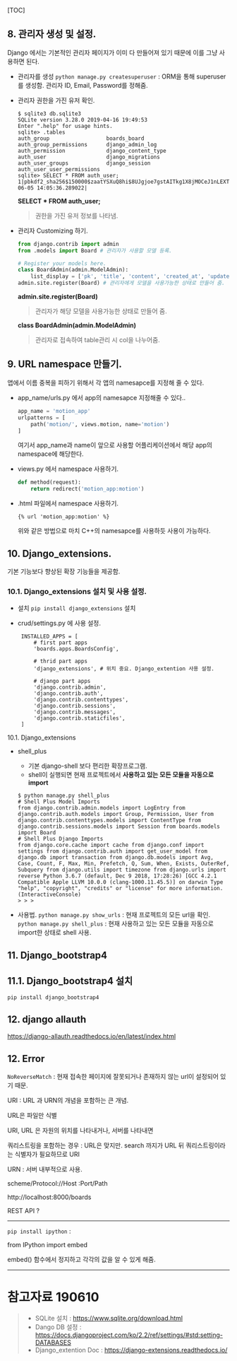 [TOC]

## 8. 관리자 생성 및 설정.

Django 에서는 기본적인 관리자 페이지가 이미 다 만들어져 있기 때문에 이를 그냥 사용하면 된다.

- 관리자를 생성
  `python manage.py createsuperuser` : ORM을 통해 superuser를 생성함.
  관리자 ID, Email, Password를 정해줌.

- 관리자 권한을 가진 유저 확인.

  ```
  $ sqlite3 db.sqlite3
  SQLite version 3.28.0 2019-04-16 19:49:53
  Enter ".help" for usage hints.
  sqlite> .tables
  auth_group                  boards_board
  auth_group_permissions      django_admin_log
  auth_permission             django_content_type
  auth_user                   django_migrations
  auth_user_groups            django_session
  auth_user_user_permissions
  sqlite> SELECT * FROM auth_user;
  1|pbkdf2_sha256$150000$zaatYSXuQ8hi$8UJgjoe7gstAITkg1X8jMOCeJ1nLEXTJ3o8cObfN+PU=||1|123123|||1|1|2019-06-05 14:05:36.289022|
  ```

  **SELECT * FROM auth_user;**

  > 권한을 가진 유저 정보를 나타냄.

- 관리자 Customizing 하기.

  ```python
  from django.contrib import admin
  from .models import Board # 관리자가 사용할 모델 등록.
  
  # Register your models here.
  class BoardAdmin(admin.ModelAdmin):
      list_display = ['pk', 'title', 'content', 'created_at', 'updated_at',]
  admin.site.register(Board) # 관리자에게 모델을 사용가능한 상태로 만들어 줌.
  ```

  **admin.site.register(Board)**

  > 관리자가 해당 모델을 사용가능한 상태로 만들어 줌.

  **class BoardAdmin(admin.ModelAdmin)**

  > 관리자로 접속하여 table관리 시 col을 나누어줌.



## 9. URL namespace 만들기.

앱에서 이름 중복을 피하기 위해서 각 앱의 namesapce를 지정해 줄 수 있다.
- app_name/urls.py 에서 app의 namesapce 지정해줄 수 있다..
	```python
	app_name = 'motion_app'
	urlpatterns = [
	    path('motion/', views.motion, name='motion')
	]
	```
	
	여기서 app_name과 name이 앞으로 사용할 어플리케이션에서 해당 app의 namespace에 해당한다.

- views.py 에서 namespace 사용하기.

  ```python
  def method(request):
      return redirect('motion_app:motion')
  ```

- .html 파일에서 namespace 사용하기.

  ```django
  {% url 'motion_app:motion' %}
  ```

  위와 같은 방법으로 마치 C++의 namesapce를 사용하듯 사용이 가능하다.



## 10. Django_extensions.

기본 기능보다 향상된 확장 기능들을 제공함.

### 10.1. Django_extensions 설치 및 사용 설정.

- 설치 `pip install django_extensions` 설치

- crud/settings.py 에 사용 설정.

  ```
   INSTALLED_APPS = [
       # first part apps
       'boards.apps.BoardsConfig',
       
       # thrid part apps
       'django_extensions', # 위치 중요. Django_extention 사용 설정.
       
       # django part apps
       'django.contrib.admin',
       'django.contrib.auth',
       'django.contrib.contenttypes',
       'django.contrib.sessions',
       'django.contrib.messages',
       'django.contrib.staticfiles',
   ]
  ```

10.1. Django_extensions

- shell_plus

  - 기본 django-shell 보다 편리한 확장프로그램.
  - shell이 실행되면 현재 프로젝트에서 **사용하고 있는 모든 모듈을 자동으로 import**

  ```
  $ python manage.py shell_plus
  # Shell Plus Model Imports
  from django.contrib.admin.models import LogEntry from django.contrib.auth.models import Group, Permission, User from django.contrib.contenttypes.models import ContentType from django.contrib.sessions.models import Session from boards.models import Board
  # Shell Plus Django Imports
  from django.core.cache import cache from django.conf import settings from django.contrib.auth import get_user_model from django.db import transaction from django.db.models import Avg, Case, Count, F, Max, Min, Prefetch, Q, Sum, When, Exists, OuterRef, Subquery from django.utils import timezone from django.urls import reverse Python 3.6.7 (default, Dec 9 2018, 17:28:26) [GCC 4.2.1 Compatible Apple LLVM 10.0.0 (clang-1000.11.45.5)] on darwin Type "help", "copyright", "credits" or "license" for more information. (InteractiveConsole)
  > > > 
  ```

- 사용법.
`python manage.py show_urls` : 현재 프로젝트의 모든 url을 확인.
`python manage.py shell_plus` : 현재 사용하고 있는 모든 모듈을 자동으로 import한 상태로 shell 사용.



## 11. Django_bootstrap4
## 11.1. Django_bootstrap4 설치
`pip install django_bootstrap4`









## 12. django allauth

<https://django-allauth.readthedocs.io/en/latest/index.html>

























## 12. Error

`NoReverseMatch` : 현재 접속한 페이지에 잘못되거나 존재하지 않는 url이 설정되어 있기 때문.










URI : URL 과 URN의 개념을 포함하는 큰 개념.

URL은 파일만 식별

URI, URL 은 자원의 위치를 나타내거나, 서버를 나타내면 

쿼리스트링을 포함하는 경우 : URL은 맞지만. search 까지가 URL 뒤 쿼리스트링이라는 식별자가 필요하므로 URI

URN : 서버 내부적으로 사용.



scheme/Protocol://Host :Port/Path

http://localhost:8000/boards







REST API ? 



---

`pip install ipython` : 

from IPython import embed

embed() 함수에서 정지하고 각각의 값을 알 수 있게 해줌.



---


# 참고자료 190610

> - SQLite 설치 : <https://www.sqlite.org/download.html>
> - Dango DB 설정 : <https://docs.djangoproject.com/ko/2.2/ref/settings/#std:setting-DATABASES>
> - Django_extention Doc : <https://django-extensions.readthedocs.io/>

```

```